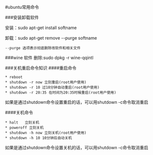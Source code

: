 
#ubuntu常用命令

###安装卸载软件

安装：sudo apt-get install softname

卸载：sudo apt-get remove --purge softname
    
    --purge 选项表示彻底删除改软件和相关文件

###wine 软件
删除:sudo dpkg -r  wine-qqintl

    
###关机重启命令知识
####重启命令

    * reboot
    * shutdown -r now 立刻重启(root用户使用)
    * shutdown -r 10 过10分钟自动重启(root用户使用)
    * shutdown -r 20:35 在时间为20:35时候重启(root用户使用)

如果是通过shutdown命令设置重启的话，可以用shutdown -c命令取消重启
    
####关机命令

    * halt   立刻关机
    * poweroff 立刻关机
    * shutdown -h now 立刻关机(root用户使用)
    * shutdown -h 10 10分钟后自动关机
    
如果是通过shutdown命令设置关机的话，可以用shutdown -c命令取消重启